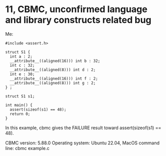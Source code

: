 # 11, CBMC, unconfirmed language and library constructs related bug

Me:

```
#include <assert.h>

struct S1 {
  int a : 2;
  __attribute__((aligned(16))) int b : 32;
  int c : 32;
  __attribute__((aligned(8))) int d : 2;
  int e : 30;
  __attribute__((aligned(16))) int f : 2;
  __attribute__((aligned(8))) int g : 2;
} ;

struct S1 s1;

int main() {
  assert(sizeof(s1) == 48);
  return 0;
}
```

In this example, cbmc gives the FAILURE result toward assert(sizeof(s1) == 48). 

CBMC version: 5.88.0
Operating system: Ubuntu 22.04, MacOS
command line: cbmc example.c
